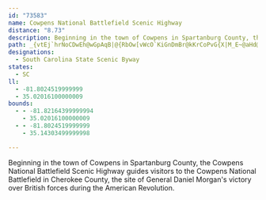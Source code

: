 ```yaml
---
id: "73583"
name: Cowpens National Battlefield Scenic Highway
distance: "8.73"
description: Beginning in the town of Cowpens in Spartanburg County, the Cowpens National Battlefield Scenic Highway guides visitors to  the Cowpens National Battlefield in Cherokee County, the site of General Daniel Morgan's victory over British forces during the American Revolution.
path: _{vtEj`hrNoCDwEh@wGpAqB|@{RbOw[vWcO`KiGnDmBr@kKrCoPvG{X|M_E~@aHd@{MhDwAVk@?eeA{Gin@aLkCYkCE}FJuODmKLwFMiJyBw@YoM{Ky@k@_Bg@aEy@}EKuAYq@_@cGsFoAg@y@Ke@?}@ReAj@oPvNy@fAiAxBeHtUoApCgHpIyBjBcD`BmCp@sBPaNK{IR}EM}XyBaC_@wGgBgH}AmBGeAL_P~FoBj@mFr@}CJyBCaH_AwKgBmBs@}E_CsBy@oIaC_GkA{DWqELsAJqAPQBIBu@Lg@Lg@NoA`@sBt@e@Re@PsBv@e@RkAd@gE`Bg@ToAb@g@Rg@Ng@Rg@Ng@Lg@NmAVoARg@HuAN_@DuBLg@@g@@wB?uBIe@CmBQeAOcCc@]I]ImBi@YIWIq@Sa@Mc@Ks@U
designations:
  - South Carolina State Scenic Byway
states:
  - SC
ll:
  - -81.8024519999999
  - 35.02016100000009
bounds:
  - - -81.82164399999994
    - 35.02016100000009
  - - -81.8024519999999
    - 35.14303499999998

---
```


Beginning in the town of Cowpens in Spartanburg County, the Cowpens National Battlefield Scenic Highway guides visitors to  the Cowpens National Battlefield in Cherokee County, the site of General Daniel Morgan's victory over British forces during the American Revolution.
